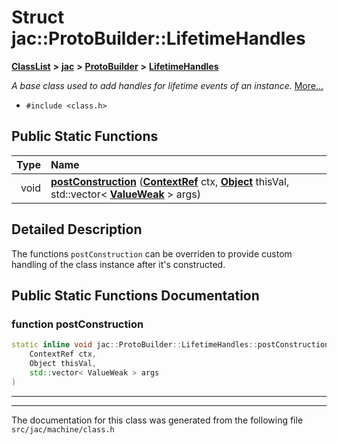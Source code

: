 

# Struct jac::ProtoBuilder::LifetimeHandles



[**ClassList**](annotated.md) **>** [**jac**](namespacejac.md) **>** [**ProtoBuilder**](namespacejac_1_1ProtoBuilder.md) **>** [**LifetimeHandles**](structjac_1_1ProtoBuilder_1_1LifetimeHandles.md)



_A base class used to add handles for lifetime events of an instance._ [More...](#detailed-description)

* `#include <class.h>`







































## Public Static Functions

| Type | Name |
| ---: | :--- |
|  void | [**postConstruction**](#function-postconstruction) ([**ContextRef**](classjac_1_1ContextRef.md) ctx, [**Object**](classjac_1_1ObjectWrapper.md) thisVal, std::vector&lt; [**ValueWeak**](classjac_1_1ValueWrapper.md) &gt; args) <br> |


























## Detailed Description


The functions `postConstruction` can be overriden to provide custom handling of the class instance after it's constructed. 


    
## Public Static Functions Documentation




### function postConstruction 

```C++
static inline void jac::ProtoBuilder::LifetimeHandles::postConstruction (
    ContextRef ctx,
    Object thisVal,
    std::vector< ValueWeak > args
) 
```




<hr>

------------------------------
The documentation for this class was generated from the following file `src/jac/machine/class.h`

